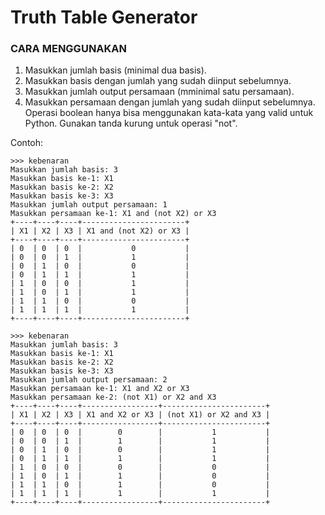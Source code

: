 # Truth Table Generator

### CARA MENGGUNAKAN
1. Masukkan jumlah basis (minimal dua basis).
2. Masukkan basis dengan jumlah yang sudah diinput sebelumnya.
3. Masukkan jumlah output persamaan (mminimal satu persamaan).
4. Masukkan persamaan dengan jumlah yang sudah diinput sebelumnya.
   Operasi boolean hanya bisa menggunakan kata-kata yang valid 
   untuk Python. Gunakan tanda kurung untuk operasi "not".
    
Contoh:  
```
>>> kebenaran  
Masukkan jumlah basis: 3  
Masukkan basis ke-1: X1  
Masukkan basis ke-2: X2  
Masukkan basis ke-3: X3  
Masukkan jumlah output persamaan: 1  
Masukkan persamaan ke-1: X1 and (not X2) or X3  
+----+----+----+-----------------------+  
| X1 | X2 | X3 | X1 and (not X2) or X3 |  
+----+----+----+-----------------------+  
| 0  | 0  | 0  |           0           |  
| 0  | 0  | 1  |           1           |  
| 0  | 1  | 0  |           0           |  
| 0  | 1  | 1  |           1           |  
| 1  | 0  | 0  |           1           |  
| 1  | 0  | 1  |           1           |  
| 1  | 1  | 0  |           0           |  
| 1  | 1  | 1  |           1           |  
+----+----+----+-----------------------+  
  
>>> kebenaran  
Masukkan jumlah basis: 3  
Masukkan basis ke-1: X1  
Masukkan basis ke-2: X2  
Masukkan basis ke-3: X3  
Masukkan jumlah output persamaan: 2  
Masukkan persamaan ke-1: X1 and X2 or X3  
Masukkan persamaan ke-2: (not X1) or X2 and X3  
+----+----+----+-----------------+-----------------------+  
| X1 | X2 | X3 | X1 and X2 or X3 | (not X1) or X2 and X3 |  
+----+----+----+-----------------+-----------------------+  
| 0  | 0  | 0  |        0        |           1           |  
| 0  | 0  | 1  |        1        |           1           |  
| 0  | 1  | 0  |        0        |           1           |  
| 0  | 1  | 1  |        1        |           1           |  
| 1  | 0  | 0  |        0        |           0           |  
| 1  | 0  | 1  |        1        |           0           |  
| 1  | 1  | 0  |        1        |           0           |  
| 1  | 1  | 1  |        1        |           1           |  
+----+----+----+-----------------+-----------------------+  
```
